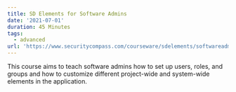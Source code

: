 ```yaml
---
title: SD Elements for Software Admins
date: '2021-07-01'
duration: 45 Minutes
tags:
  - advanced
url: 'https://www.securitycompass.com/courseware/sdelements/softwareadmin/'
---
```

This course aims to teach software admins how to set up users, roles, and groups and how to customize different project-wide and system-wide elements in the application.
